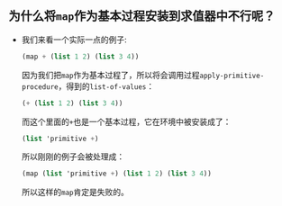 ## 为什么将`map`作为基本过程安装到求值器中不行呢？

- 我们来看一个实际一点的例子:

  ```scheme
  (map + (list 1 2) (list 3 4))
  ```

  因为我们把`map`作为基本过程了，所以将会调用过程`apply-primitive-procedure`，得到的`list-of-values`：

  ```scheme
  (+ (list 1 2) (list 3 4))
  ```

  而这个里面的`+`也是一个基本过程，它在环境中被安装成了：

  ```scheme
  (list 'primitive +)
  ```

  所以刚刚的例子会被处理成：

  ```scheme
  (map (list 'primitive +) (list 1 2) (list 3 4))
  ```

  所以这样的`map`肯定是失败的。



